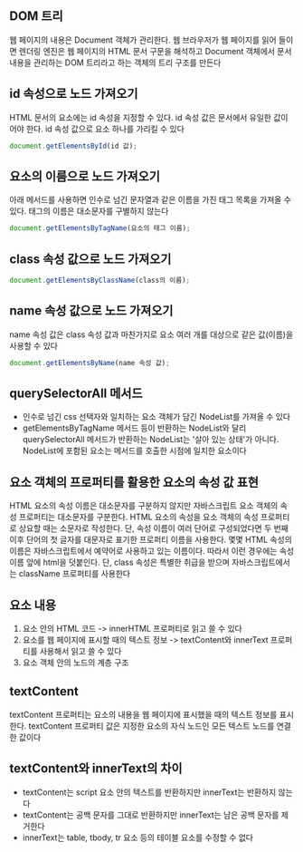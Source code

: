 ## DOM 트리

웹 페이지의 내용은 Document 객체가 관리한다. 웹 브라우저가 웹 페이지를 읽어 들이면 렌더링 엔진은 웹 페이지의 HTML 문서 구문을 해석하고 Document 객체에서 문서 내용을 관리하는 DOM 트리라고 하는 객체의 트리 구조를 만든다

## id 속성으로 노드 가져오기

HTML 문서의 요소에는 id 속성을 지정할 수 있다. id 속성 값은 문서에서 유일한 값이어야 한다. id 속성 값으로 요소 하나를 가리킬 수 있다

```javascript
document.getElementsById(id 값);
```

## 요소의 이름으로 노드 가져오기

아래 메서드를 사용하면 인수로 넘긴 문자열과 같은 이름을 가진 태그 목록을 가져올 수 있다. 태그의 이름은 대소문자를 구별하지 않는다

```javascript
document.getElementsByTagName(요소의 태그 이름);
```

## class 속성 값으로 노드 가져오기

```javascript
document.getElementsByClassName(class의 이름);
```

## name 속성 값으로 노드 가져오기

name 속성 값은 class 속성 값과 마찬가지로 요소 여러 개를 대상으로 같은 값(이름)을 사용할 수 있다

```javascript
document.getElementsByName(name 속성 값);
```

## querySelectorAll 메서드

- 인수로 넘긴 css 선택자와 일치하는 요소 객체가 담긴 NodeList를 가져올 수 있다
- getElementsByTagName 메서드 등이 반환하는 NodeList와 달리 querySelectorAll 메서드가 반환하는 NodeList는 '살아 있는 상태'가 아니다. NodeList에 포함된 요소는 메서드를 호출한 시점에 일치한 요소이다

## 요소 객체의 프로퍼티를 활용한 요소의 속성 값 표현

HTML 요소의 속성 이름은 대소문자를 구분하지 않지만 자바스크립트 요소 객체의 속성 프로퍼티는 대소문자를 구분한다. HTML 요소의 속성을 요소 객체의 속성 프로퍼티로 상요할 때는 소문자로 작성한다. 단, 속성 이름이 여러 단어로 구성되었다면 두 번째 이후 단어의 첫 글자를 대문자로 표기한 프로퍼티 이름을 사용한다. 몇몇 HTML 속성의 이름은 자바스크립트에서 예약어로 사용하고 있는 이름이다. 따라서 이런 경우에는 속성 이름 앞에 html을 덧붙인다. 단, class 속성은 특별한 취급을 받으며 자바스크립트에서는 className 프로퍼티를 사용한다

## 요소 내용

1. 요소 안의 HTML 코드 -> innerHTML 프로퍼티로 읽고 쓸 수 있다
2. 요소를 웹 페이지에 표시할 때의 텍스트 정보 -> textContent와 innerText 프로퍼티를 사용해서 읽고 쓸 수 있다
3. 요소 객체 안의 노드의 계층 구조

## textContent

textContent 프로퍼티는 요소의 내용을 웹 페이지에 표시했을 때의 텍스트 정보를 표시한다. textContent 프로퍼티 값은 지정한 요소의 자식 노드인 모든 텍스트 노드를 연결한 값이다

## textContent와 innerText의 차이

- textContent는 script 요소 안의 텍스트를 반환하지만 innerText는 반환하지 않는다
- textContent는 공백 문자를 그대로 반환하지만 innerText는 남은 공백 문자를 제거한다
- innerText는 table, tbody, tr 요소 등의 테이블 요소를 수정할 수 없다
